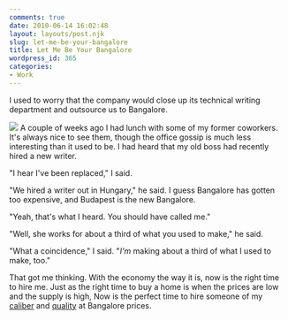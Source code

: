 ```yaml
---
comments: true
date: 2010-06-14 16:02:48
layout: layouts/post.njk
slug: let-me-be-your-bangalore
title: Let Me Be Your Bangalore
wordpress_id: 365
categories:
- Work
---
```


I used to worry that the company would close up its technical writing department and outsource us to Bangalore. 

[![](/IMAGE/bangaloreub-1024x499.jpg)](https://www.flickr.com/photos/soulflow/1410390525/)
A couple of weeks ago I had lunch with some of my former coworkers. It's always nice to see them, though the office gossip is much less interesting than it used to be.  I had heard that my old boss had recently hired a new writer.

"I hear I've been replaced," I said.

"We hired a writer out in Hungary," he said. I guess Bangalore has gotten too expensive, and Budapest is the new Bangalore.

"Yeah, that's what I heard. You should have called me."

"Well, she works for about a third of what you used to make," he said.

"What a coincidence," I said. "_I'm_ making about a third of what I used to make, too."

That got me thinking. With the economy the way it is, now is the right time to hire me. Just as the right time to buy a home is when the prices are low and the supply is high, Now is the perfect time to hire someone of my [caliber](https://pborenstein.com/about/) and [quality](https://pborenstein.com/resume/) at Bangalore prices.

